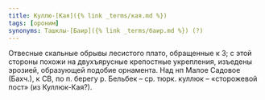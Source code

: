 ```yaml
---
title: Куллю-[Кая]({% link _terms/кая.md %})
tags: [ороним]
synonyms: Ташклы-[Баир]({% link _terms/баир.md %}) (?)
---
```


Отвесные скальные обрывы лесистого плато, обращенные к З; с этой стороны похожи
на двухъярусные крепостные укрепления, изъедены эрозией, образующей подобие
орнамента. Над нп Малое Садовое (Бахч.), к СВ, по п. берегу р. Бельбек – ср.
тюрк. куллюк – «сторожевой пост» (из Куллюк-Кая?).
